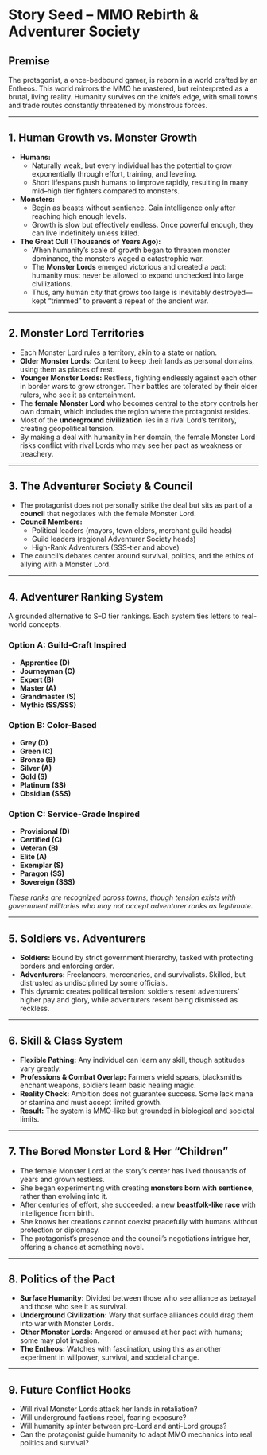 # Story Seed – MMO Rebirth & Adventurer Society

## Premise
The protagonist, a once-bedbound gamer, is reborn in a world crafted by an Entheos. This world mirrors the MMO he mastered, but reinterpreted as a brutal, living reality. Humanity survives on the knife’s edge, with small towns and trade routes constantly threatened by monstrous forces.

---

## 1. Human Growth vs. Monster Growth
- **Humans:**
  - Naturally weak, but every individual has the potential to grow exponentially through effort, training, and leveling.
  - Short lifespans push humans to improve rapidly, resulting in many mid–high tier fighters compared to monsters.
- **Monsters:**
  - Begin as beasts without sentience. Gain intelligence only after reaching high enough levels.
  - Growth is slow but effectively endless. Once powerful enough, they can live indefinitely unless killed.
- **The Great Cull (Thousands of Years Ago):**
  - When humanity’s scale of growth began to threaten monster dominance, the monsters waged a catastrophic war.
  - The **Monster Lords** emerged victorious and created a pact: humanity must never be allowed to expand unchecked into large civilizations.
  - Thus, any human city that grows too large is inevitably destroyed—kept “trimmed” to prevent a repeat of the ancient war.

---

## 2. Monster Lord Territories
- Each Monster Lord rules a territory, akin to a state or nation.
- **Older Monster Lords:** Content to keep their lands as personal domains, using them as places of rest.
- **Younger Monster Lords:** Restless, fighting endlessly against each other in border wars to grow stronger. Their battles are tolerated by their elder rulers, who see it as entertainment.
- The **female Monster Lord** who becomes central to the story controls her own domain, which includes the region where the protagonist resides.
- Most of the **underground civilization** lies in a rival Lord’s territory, creating geopolitical tension.
- By making a deal with humanity in her domain, the female Monster Lord risks conflict with rival Lords who may see her pact as weakness or treachery.

---

## 3. The Adventurer Society & Council
- The protagonist does not personally strike the deal but sits as part of a **council** that negotiates with the female Monster Lord.
- **Council Members:**
  - Political leaders (mayors, town elders, merchant guild heads)
  - Guild leaders (regional Adventurer Society heads)
  - High-Rank Adventurers (SSS-tier and above)
- The council’s debates center around survival, politics, and the ethics of allying with a Monster Lord.

---

## 4. Adventurer Ranking System
A grounded alternative to S–D tier rankings. Each system ties letters to real-world concepts.

### Option A: Guild-Craft Inspired
- **Apprentice (D)**
- **Journeyman (C)**
- **Expert (B)**
- **Master (A)**
- **Grandmaster (S)**
- **Mythic (SS/SSS)**

### Option B: Color-Based
- **Grey (D)**
- **Green (C)**
- **Bronze (B)**
- **Silver (A)**
- **Gold (S)**
- **Platinum (SS)**
- **Obsidian (SSS)**

### Option C: Service-Grade Inspired
- **Provisional (D)**
- **Certified (C)**
- **Veteran (B)**
- **Elite (A)**
- **Exemplar (S)**
- **Paragon (SS)**
- **Sovereign (SSS)**

*These ranks are recognized across towns, though tension exists with government militaries who may not accept adventurer ranks as legitimate.*

---

## 5. Soldiers vs. Adventurers
- **Soldiers:** Bound by strict government hierarchy, tasked with protecting borders and enforcing order.
- **Adventurers:** Freelancers, mercenaries, and survivalists. Skilled, but distrusted as undisciplined by some officials.
- This dynamic creates political tension: soldiers resent adventurers’ higher pay and glory, while adventurers resent being dismissed as reckless.

---

## 6. Skill & Class System
- **Flexible Pathing:** Any individual can learn any skill, though aptitudes vary greatly.
- **Professions & Combat Overlap:** Farmers wield spears, blacksmiths enchant weapons, soldiers learn basic healing magic.
- **Reality Check:** Ambition does not guarantee success. Some lack mana or stamina and must accept limited growth.
- **Result:** The system is MMO-like but grounded in biological and societal limits.

---

## 7. The Bored Monster Lord & Her “Children”
- The female Monster Lord at the story’s center has lived thousands of years and grown restless.
- She began experimenting with creating **monsters born with sentience**, rather than evolving into it.
- After centuries of effort, she succeeded: a new **beastfolk-like race** with intelligence from birth.
- She knows her creations cannot coexist peacefully with humans without protection or diplomacy.
- The protagonist’s presence and the council’s negotiations intrigue her, offering a chance at something novel.

---

## 8. Politics of the Pact
- **Surface Humanity:** Divided between those who see alliance as betrayal and those who see it as survival.
- **Underground Civilization:** Wary that surface alliances could drag them into war with Monster Lords.
- **Other Monster Lords:** Angered or amused at her pact with humans; some may plot invasion.
- **The Entheos:** Watches with fascination, using this as another experiment in willpower, survival, and societal change.

---

## 9. Future Conflict Hooks
- Will rival Monster Lords attack her lands in retaliation?
- Will underground factions rebel, fearing exposure?
- Will humanity splinter between pro-Lord and anti-Lord groups?
- Can the protagonist guide humanity to adapt MMO mechanics into real politics and survival?
